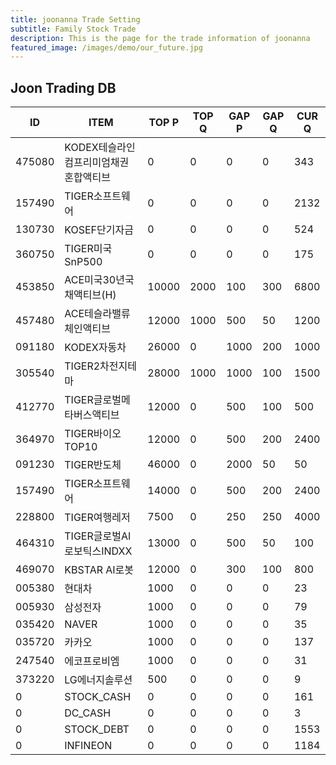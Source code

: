 ```yaml
---
title: joonanna Trade Setting
subtitle: Family Stock Trade
description: This is the page for the trade information of joonanna
featured_image: /images/demo/our_future.jpg
---
```


## Joon Trading DB

|ID|ITEM |TOP P|TOP Q|GAP P|GAP Q|CUR Q|
|--|-----|--|--|--|--|--|
|475080|KODEX테슬라인컴프리미엄채권혼합액티브|0|0|0|0|343|
|157490|TIGER소프트웨어|0|0|0|0|2132|
|130730|KOSEF단기자금|0|0|0|0|524|
|360750|TIGER미국SnP500|0|0|0|0|175|
|453850|ACE미국30년국채액티브(H)|10000|2000|100|300|6800|
|457480|ACE테슬라밸류체인액티브|12000|1000|500|50|1200|
|091180|KODEX자동차|26000|0|1000|200|1000|
|305540|TIGER2차전지테마|28000|1000|1000|100|1500|
|412770|TIGER글로벌메타버스액티브|12000|0|500|100|500| 
|364970|TIGER바이오TOP10|12000|0|500|200|2400|
|091230|TIGER반도체|46000|0|2000|50|50|
|157490|TIGER소프트웨어|14000|0|500|200|2400|
|228800|TIGER여행레저|7500|0|250|250|4000|
|464310|TIGER글로벌AI로보틱스INDXX|13000|0|500|50|100|
|469070|KBSTAR AI로봇|12000|0|300|100|800|
|005380|현대차|1000|0|0|0|23|
|005930|삼성전자|1000|0|0|0|79|
|035420|NAVER|1000|0|0|0|35|
|035720|카카오|1000|0|0|0|137|
|247540|에코프로비엠|1000|0|0|0|31|
|373220|LG에너지솔루션|500|0|0|0|9|
|0|STOCK_CASH|0|0|0|0|161|
|0|DC_CASH|0|0|0|0|3|
|0|STOCK_DEBT|0|0|0|0|1553|
|0|INFINEON|0|0|0|0|1184|
